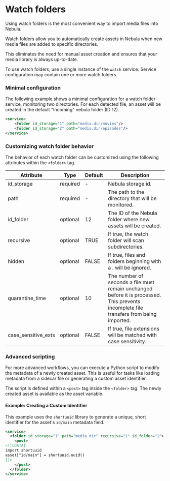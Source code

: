 Watch folders
=============

Using watch folders is the most convenient way to import media files into Nebula.

Watch folders allow you to automatically create assets in Nebula when new media files are added to specific directories. 

This eliminates the need for manual asset creation and ensures that your media library is always up-to-date.

To use watch folders, use a single instance of the `watch` service. 
Service configuration may contain one or more watch folders.

### Minimal configuration

The following example shows a minimal configuration for a watch folder service,
monitoring two directories. For each detected file, an asset will be created in the
default "Incoming" nebula folder (ID 12).

```xml
<service>
    <folder id_storage="1" path="media.dir/movies"/>
    <folder id_storage="2" path="media.dir/episodes"/>
</service>
```

### Customizing watch folder behavior

The behavior of each watch folder can be customized using the following attributes within the `<folder>` tag.

| Attribute           | Type     | Default | Description                                                                                                                             |
| ------------------- | -------- | ------- | --------------------------------------------------------------------------------------------------------------------------------------- |
| id_storage          | required | \-      | Nebula storage id.                                                                                                                      |
| path                | required | \-      | The path to the directory that will be monitored.                                                                                       |
| id_folder           | optional | 12      | The ID of the Nebula folder where new assets will be created.                                                                           |
| recursive           | optional | TRUE    | If true, the watch folder will scan subdirectories.                                                                                     |
| hidden              | optional | FALSE   | If true, files and folders beginning with a . will be ignored.                                                                          |
| quarantine_time     | optional | 10      | The number of seconds a file must remain unchanged before it is processed. This prevents incomplete file transfers from being imported. |
| case_sensitive_exts | optional | FALSE   | If true, file extensions will be matched with case sensitivity.                                                                         |


### Advanced scripting

For more advanced workflows, you can execute a Python script to modify the metadata of a newly created asset. 
This is useful for tasks like loading metadata from a sidecar file or generating a custom asset identifier.

The script is defined within a `<post>` tag inside the `<folder>` tag. 
The newly created asset is available as the asset variable.

#### Example: Creating a Custom Identifier

This example uses the `shortuuid` library to generate a unique, 
short identifier for the asset's `id/main` metadata field.

```xml
<service>
  <folder id_storage="1" path="media.dir" recursive="1" id_folder="1">
    <post>
<![CDATA[
import shortuuid
asset["id/main"] = shortuuid.uuid()
]]>
    </post>
  </folder>
</service>
```
